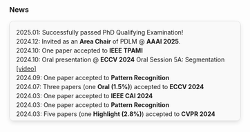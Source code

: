 <html lang="en">
<head>
  <meta charset="UTF-8">
  <meta name="viewport" content="width=device-width, initial-scale=1.0">
<style>
  /* 容器样式 */
  .news-container {
    width: 100%;
    max-height: 200px; /* 可以根据需要调整窗口的高度 */
    overflow-y: auto;  /* 垂直滚动 */
    border: 1px solid #ddd; /* 淡灰色的边框 */
    border-radius: 10px;  /* 圆角边框 */
    padding: 15px;
    font-family: inherit; /* 确保继承外部字体 */
    font-size: inherit;   /* 确保字体大小一致 */
    line-height: 1.5;     /* 设置行高，确保行间距适当 */
    background-color: #f9f9f9;  /* 背景色 */
    box-shadow: 0px 4px 10px rgba(0, 0, 0, 0.1); /* 轻微阴影效果 */
    transition: all 0.3s ease;  /* 添加平滑的过渡效果 */
  }

  /* 鼠标悬停时的效果 */
  .news-container:hover {
    border-color: #007bff; /* 当鼠标悬停时，边框颜色变为蓝色 */
    box-shadow: 0px 4px 15px rgba(0, 123, 255, 0.2); /* 增加阴影 */
  }

  /* 新闻条目的样式 */
  .news-item {
    margin-bottom: 10px;
    padding: 8px;
    background-color: #ffffff; /* 白色背景 */
    border-left: 5px solid #007bff; /* 左侧蓝色条纹 */
    border-radius: 5px; /* 圆角效果 */
    transition: all 0.3s ease;  /* 为每条新闻添加过渡效果 */
  }

  /* 鼠标悬停时的新闻条目效果 */
  .news-item:hover {
    background-color: #f0f8ff; /* 背景变为浅蓝色 */
    transform: translateX(5px); /* 向右轻微偏移 */
  }

  /* 日期样式 */
  .news-date {
    font-style: italic;
    color: #555;
  }

  /* 设置标题样式 */
  h3 {
    font-size: 18px;
    color: #333;
  }
</style>

</head>
<body>

  <h3>News</h3>
  <div class="news-container">
    <div class="news-item">
      <div class="news-date">2025.01: Successfully passed PhD Qualifying Examination!</div>
    </div>
    <div class="news-item">
      <div class="news-date">2024.12: Invited as an <strong>Area Chair</strong> of PDLM @ <strong>AAAI 2025</strong>.</div>
    </div>
    <div class="news-item">
      <div class="news-date">2024.10: One paper accepted to <strong>IEEE TPAMI</strong></div>
    </div>
    <div class="news-item">
      <div class="news-date">2024.10: Oral presentation @ <strong>ECCV 2024</strong> Oral Session 5A: Segmentation <a href="https://eccv.ecva.net/virtual/2024/session/103" target="_blank">[video]</a></div>
    </div>
    <div class="news-item">
      <div class="news-date">2024.09: One paper accepted to <strong>Pattern Recognition</strong></div>
    </div>
    <div class="news-item">
      <div class="news-date">2024.07: Three papers (one <strong>Oral (1.5%)</strong>) accepted to <strong>ECCV 2024</strong></div>
    </div>
    <div class="news-item">
      <div class="news-date">2024.03: One paper accepted to <strong>IEEE CAI 2024</strong></div>
    </div>
    <div class="news-item">
      <div class="news-date">2024.03: One paper accepted to <strong>Pattern Recognition</strong></div>
    </div>
    <div class="news-item">
      <div class="news-date">2024.03: Five papers (one <strong>Highlight (2.8%)</strong>) accepted to <strong>CVPR 2024</strong></div>
    </div>
    <div class="news-item">
      <div class="news-date">2024.02: Two papers accepted to <strong>ICRA 2024</strong></div>
    </div>
    <div class="news-item">
      <div class="news-date">2023.07: Two papers accepted to <strong>ICCV 2023</strong></div>
    </div>
    <div class="news-item">
      <div class="news-date">2023.03: One paper accepted to <strong>CVPR 2023</strong></div>
    </div>
  </div>

</body>
</html>
